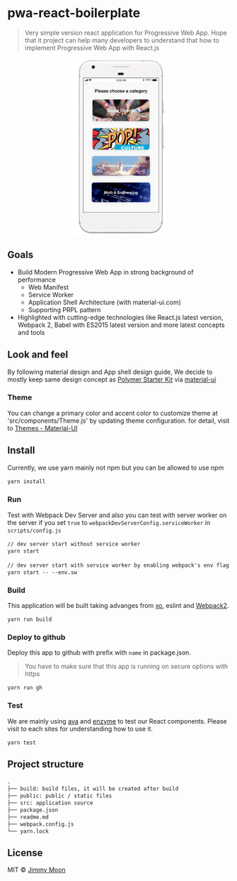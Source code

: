 # pwa-react-boilerplate

> Very simple version react application for Progressive Web App. Hope that it project can help many developers to understand that how to implement Progressive Web App with React.js

<p align="center">
<!-- <img src="https://cloud.githubusercontent.com/assets/124117/22330270/bb6b2728-e408-11e6-9488-d041b317e1e4.png" height="400px"/> -->

<img src="./images/img1.png" height="400px"/>
</p>

## Goals

- Build Modern Progressive Web App in strong background of performance
	- Web Manifest
	- Service Worker
	- Application Shell Architecture (with material-ui.com)
	- Supporting PRPL pattern
- Highlighted with cutting-edge technologies like React.js latest version, Webpack 2, Babel with ES2015 latest version and more latest concepts and tools

## Look and feel

By following material design and App shell design guide, We decide to mostly keep same design concept as [Polymer Starter Kit](https://github.com/PolymerElements/polymer-starter-kit) via [material-ui](https://material-ui.com)

### Theme

You can change a primary color and accent color to customize theme at 'src/components/Theme.js' by updating theme configuration. for detail, visit to [Themes - Material-UI](https://goo.gl/jcKqML)

## Install

Currently, we use yarn mainly not npm but you can be allowed to use npm

```js
yarn install
```

### Run

Test with Webpack Dev Server and also you can test with server worker on the server if you set `true` to `webpackDevServerConfig.serviceWorker` in `scripts/config.js`

```
// dev server start without service worker
yarn start

// dev server start with service worker by enabling webpack's env flag
yarn start -- --env.sw
```

### Build

This application will be built taking advanges from [xo](https://github.com/sindresorhus/xo), eslint and [Webpack2](https://webpack.js.org/).

```
yarn run build
```
### Deploy to github

Deploy this app to github with prefix with `name` in package.json.

> You have to make sure that this app is running on secure options with https

```
yarn run gh
```

### Test

We are mainly using [ava](https://github.com/avajs/ava) and [enzyme](https://github.com/airbnb/enzyme) to test our React components. Please visit to each sites for understanding how to use it.

```
yarn test
```

## Project structure

```
.
├── build: build files, it will be created after build
├── public: public / static files
├── src: application source
├── package.json
├── readme.md
├── webpack.config.js
└── yarn.lock
```

## License

MIT © [Jimmy Moon](http://ragingwind.me)
